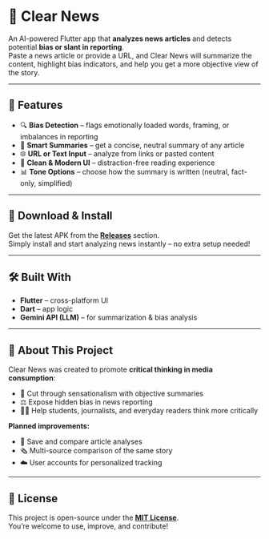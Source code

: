# 📰 Clear News  

An AI-powered Flutter app that **analyzes news articles** and detects potential **bias or slant in reporting**.  
Paste a news article or provide a URL, and Clear News will summarize the content, highlight bias indicators, and help you get a more objective view of the story.  

---

## 📱 Features  
- 🔍 **Bias Detection** – flags emotionally loaded words, framing, or imbalances in reporting  
- 📝 **Smart Summaries** – get a concise, neutral summary of any article  
- 🌐 **URL or Text Input** – analyze from links or pasted content  
- 🎨 **Clean & Modern UI** – distraction-free reading experience  
- 📊 **Tone Options** – choose how the summary is written (neutral, fact-only, simplified)  

---

## 🚀 Download & Install  
Get the latest APK from the **[Releases](../../releases)** section.  
Simply install and start analyzing news instantly – no extra setup needed!  

---

## 🛠️ Built With  
- **Flutter** – cross-platform UI  
- **Dart** – app logic  
- **Gemini API (LLM)** – for summarization & bias analysis  

---

## 📌 About This Project  
Clear News was created to promote **critical thinking in media consumption**:  
- 📰 Cut through sensationalism with objective summaries  
- ⚖️ Expose hidden bias in news reporting  
- 👩‍🎓 Help students, journalists, and everyday readers think more critically  

**Planned improvements:**  
- 📂 Save and compare article analyses  
- 🗞️ Multi-source comparison of the same story  
- ☁️ User accounts for personalized tracking  

---

## 📄 License  
This project is open-source under the **[MIT License](./LICENSE)**.  
You’re welcome to use, improve, and contribute!  
